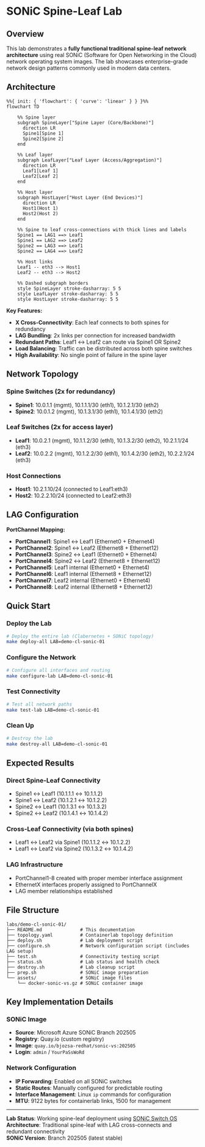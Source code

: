 # SONiC Spine-Leaf Lab

## Overview

This lab demonstrates a **fully functional traditional spine-leaf network architecture** using real SONiC (Software for Open Networking in the Cloud) network operating system images. The lab showcases enterprise-grade network design patterns commonly used in modern data centers.

## Architecture


```mermaid
%%{ init: { 'flowchart': { 'curve': 'linear' } } }%%
flowchart TD

    %% Spine layer
    subgraph SpineLayer["Spine Layer (Core/Backbone)"]
      direction LR
      Spine1[Spine 1]
      Spine2[Spine 2]
    end

    %% Leaf layer
    subgraph LeafLayer["Leaf Layer (Access/Aggregation)"]
      direction LR
      Leaf1[Leaf 1]
      Leaf2[Leaf 2]
    end

    %% Host layer
    subgraph HostLayer["Host Layer (End Devices)"]
      direction LR
      Host1(Host 1)
      Host2(Host 2)
    end

    %% Spine to leaf cross-connections with thick lines and labels
    Spine1 == LAG1 ==> Leaf1
    Spine1 == LAG2 ==> Leaf2
    Spine2 == LAG3 ==> Leaf1
    Spine2 == LAG4 ==> Leaf2

    %% Host links
    Leaf1 -- eth3 --> Host1
    Leaf2 -- eth3 --> Host2

    %% Dashed subgraph borders
    style SpineLayer stroke-dasharray: 5 5
    style LeafLayer stroke-dasharray: 5 5
    style HostLayer stroke-dasharray: 5 5
```

**Key Features:**
- **X Cross-Connectivity**: Each leaf connects to both spines for redundancy
- **LAG Bundling**: 2x links per connection for increased bandwidth
- **Redundant Paths**: Leaf1 ↔ Leaf2 can route via Spine1 OR Spine2
- **Load Balancing**: Traffic can be distributed across both spine switches
- **High Availability**: No single point of failure in the spine layer

## Network Topology

### Spine Switches (2x for redundancy)
- **Spine1**: 10.0.1.1 (mgmt), 10.1.1.1/30 (eth1), 10.1.2.1/30 (eth2)
- **Spine2**: 10.0.1.2 (mgmt), 10.1.3.1/30 (eth1), 10.1.4.1/30 (eth2)

### Leaf Switches (2x for access layer)
- **Leaf1**: 10.0.2.1 (mgmt), 10.1.1.2/30 (eth1), 10.1.3.2/30 (eth2), 10.2.1.1/24 (eth3)
- **Leaf2**: 10.0.2.2 (mgmt), 10.1.2.2/30 (eth1), 10.1.4.2/30 (eth2), 10.2.2.1/24 (eth3)

### Host Connections
- **Host1**: 10.2.1.10/24 (connected to Leaf1:eth3)
- **Host2**: 10.2.2.10/24 (connected to Leaf2:eth3)

## LAG Configuration

**PortChannel Mapping:**
- **PortChannel1**: Spine1 ↔ Leaf1 (Ethernet0 + Ethernet4)
- **PortChannel2**: Spine1 ↔ Leaf2 (Ethernet8 + Ethernet12)  
- **PortChannel3**: Spine2 ↔ Leaf1 (Ethernet0 + Ethernet4)
- **PortChannel4**: Spine2 ↔ Leaf2 (Ethernet8 + Ethernet12)
- **PortChannel5**: Leaf1 internal (Ethernet0 + Ethernet4)
- **PortChannel6**: Leaf1 internal (Ethernet8 + Ethernet12)
- **PortChannel7**: Leaf2 internal (Ethernet0 + Ethernet4)
- **PortChannel8**: Leaf2 internal (Ethernet8 + Ethernet12)

## Quick Start

### Deploy the Lab
```bash
# Deploy the entire lab (Clabernetes + SONiC topology)
make deploy-all LAB=demo-cl-sonic-01
```

### Configure the Network
```bash
# Configure all interfaces and routing
make configure-lab LAB=demo-cl-sonic-01
```

### Test Connectivity
```bash
# Test all network paths
make test-lab LAB=demo-cl-sonic-01
```

### Clean Up
```bash
# Destroy the lab
make destroy-all LAB=demo-cl-sonic-01
```

## Expected Results

### Direct Spine-Leaf Connectivity
- Spine1 ↔ Leaf1 (10.1.1.1 ↔ 10.1.1.2)
- Spine1 ↔ Leaf2 (10.1.2.1 ↔ 10.1.2.2)
- Spine2 ↔ Leaf1 (10.1.3.1 ↔ 10.1.3.2)
- Spine2 ↔ Leaf2 (10.1.4.1 ↔ 10.1.4.2)

### Cross-Leaf Connectivity (via both spines)
- Leaf1 ↔ Leaf2 via Spine1 (10.1.1.2 ↔ 10.1.2.2)
- Leaf1 ↔ Leaf2 via Spine2 (10.1.3.2 ↔ 10.1.4.2)

### LAG Infrastructure
- PortChannel1-8 created with proper member interface assignment
- EthernetX interfaces properly assigned to PortChannelX
- LAG member relationships established

## File Structure

```
labs/demo-cl-sonic-01/
├── README.md              # This documentation
├── topology.yaml          # Containerlab topology definition
├── deploy.sh              # Lab deployment script
├── configure.sh           # Network configuration script (includes LAG setup)
├── test.sh                # Connectivity testing script
├── status.sh              # Lab status and health check
├── destroy.sh             # Lab cleanup script
├── prep.sh                # SONiC image preparation
└── assets/                # SONiC image files
    └── docker-sonic-vs.gz # SONiC container image
```

## Key Implementation Details

### SONiC Image
- **Source**: Microsoft Azure SONiC Branch 202505
- **Registry**: Quay.io (custom registry)
- **Image**: `quay.io/bjozsa-redhat/sonic-vs:202505`
- **Login**: `admin` / `YourPaSsWoRd`

### Network Configuration
- **IP Forwarding**: Enabled on all SONiC switches
- **Static Routes**: Manually configured for predictable routing
- **Interface Management**: Linux `ip` commands for configuration
- **MTU**: 9122 bytes for containerlab links, 1500 for management

---

**Lab Status**: Working spine-leaf deployment using [SONiC Switch OS](https://sonicfoundation.dev/) <br>
**Architecture**: Traditional spine-leaf with LAG cross-connects and redundant connectivity <br>
**SONiC Version**: Branch 202505 (latest stable) <br>
